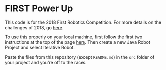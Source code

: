 # FIRST Power Up

This code is for the 2018 First Robotics Competition. For more details on the challenges of 2018, go [here](https://firstfrc.blob.core.windows.net/frc2018/Manual/2018FRCGameSeasonManual.pdf).

To use this properly on your local machine, first follow the first two
instructions at the top  of the page [here](https://wpilib.screenstepslive.com/s/currentCS/m/java).
Then create a new Java Robot Project and select Iterative Robot.

Paste the files from this repository (except `README.md`) in the `src` folder of your project and
you're off to the races.
